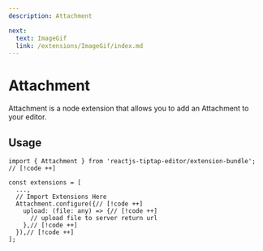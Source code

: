 ```yaml
---
description: Attachment

next:
  text: ImageGif
  link: /extensions/ImageGif/index.md
---
```


# Attachment

Attachment is a node extension that allows you to add an Attachment to your editor.

## Usage

```tsx
import { Attachment } from 'reactjs-tiptap-editor/extension-bundle'; // [!code ++]

const extensions = [
  ...,
  // Import Extensions Here
  Attachment.configure({// [!code ++]
    upload: (file: any) => {// [!code ++]
      // upload file to server return url
    },// [!code ++]
  }),// [!code ++]
];
```
